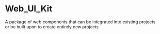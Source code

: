 # Web_UI_Kit
A package of web components that can be integrated into existing projects or be built upon to create entirely new projects

